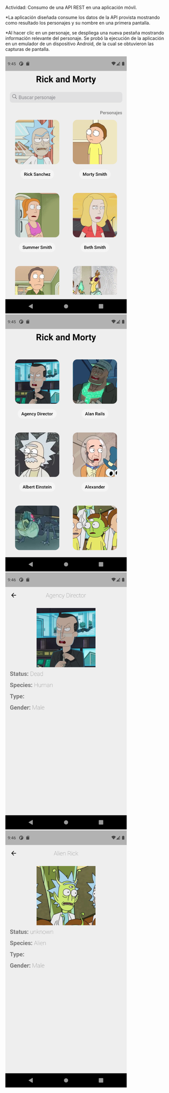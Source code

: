 Actividad: Consumo de una API REST en una aplicación móvil.

*La aplicación diseñada consume los datos de la API provista mostrando como resultado los personajes y su nombre en una primera pantalla. 

*Al hacer clic en un personaje, se despliega una nueva pestaña mostrando información relevante del personaje. 
Se probó la ejecución de la aplicación en un emulador de un dispositivo Android, de la cual se obtuvieron las capturas de pantalla. 

<img src="https://github.com/javierwo/RickAndMorty/blob/master/flutter_app_1/screenshots/S1.png" height="800" title="hover text">
<img src="https://github.com/javierwo/RickAndMorty/blob/master/flutter_app_1/screenshots/S2.png" height="800" title="hover text">
<img src="https://github.com/javierwo/RickAndMorty/blob/master/flutter_app_1/screenshots/S3.png" height="800" title="hover text">
<img src="https://github.com/javierwo/RickAndMorty/blob/master/flutter_app_1/screenshots/S4.png" height="800" title="hover text">